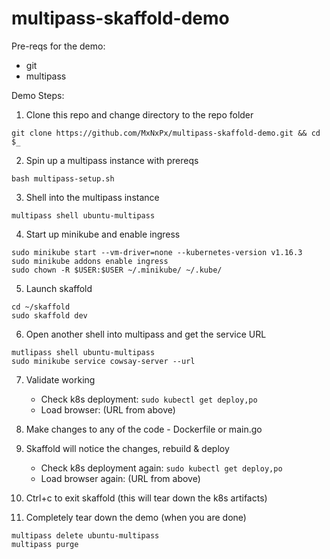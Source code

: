 # multipass-skaffold-demo

Pre-reqs for the demo:
* git
* multipass
  
Demo Steps:
1.  Clone this repo and change directory to the repo folder
```
git clone https://github.com/MxNxPx/multipass-skaffold-demo.git && cd $_
```
2.  Spin up a multipass instance with prereqs
```
bash multipass-setup.sh
```
3.  Shell into the multipass instance
```
multipass shell ubuntu-multipass
```
4.  Start up minikube and enable ingress
```
sudo minikube start --vm-driver=none --kubernetes-version v1.16.3
sudo minikube addons enable ingress
sudo chown -R $USER:$USER ~/.minikube/ ~/.kube/
```
5.  Launch skaffold
```
cd ~/skaffold
sudo skaffold dev
```
6.  Open another shell into multipass and get the service URL
```
mutlipass shell ubuntu-multipass
sudo minikube service cowsay-server --url
```
7.  Validate working
    - Check k8s deployment:  `sudo kubectl get deploy,po`
    - Load browser:  (URL from above)

8.  Make changes to any of the code - Dockerfile or main.go

9.  Skaffold will notice the changes, rebuild & deploy
    - Check k8s deployment again:  `sudo kubectl get deploy,po` 
    - Load browser again:  (URL from above)

10. Ctrl+c to exit skaffold (this will tear down the k8s artifacts)

11. Completely tear down the demo (when you are done)
```
multipass delete ubuntu-multipass
multipass purge
```
